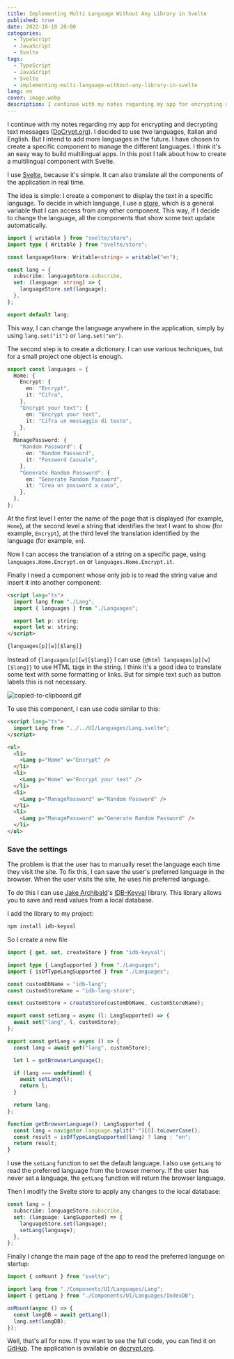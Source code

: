 ```yaml
---
title: Implementing Multi Language Without Any Library in Svelte
published: true
date: 2022-10-18 20:00
categories:
  - TypeScript
  - JavaScript
  - Svelte
tags:
  - TypeScript
  - JavaScript
  - Svelte
  - implementing-multi-language-without-any-library-in-svelte
lang: en
cover: image.webp
description: I continue with my notes regarding my app for encrypting and decrypting text messages (DoCrypt.org). I decided to use two languages, Italian and English. But I intend to add more languages in the future. I have chosen to create a specific component to manage the different languages. I think it's an easy way to build multilingual apps. In this post I talk about how to create a multilingual component with Svelte.
---
```


I continue with my notes regarding my app for encrypting and decrypting text messages ([DoCrypt.org](https://docrypt.org/)). I decided to use two languages, Italian and English. But I intend to add more languages in the future. I have chosen to create a specific component to manage the different languages. I think it's an easy way to build multilingual apps. In this post I talk about how to create a multilingual component with Svelte.

I use [Svelte](https://svelte.dev/), because it's simple. It can also translate all the components of the application in real time.

The idea is simple: I create a component to display the text in a specific language. To decide in which language, I use a [store](https://svelte.dev/docs#run-time-svelte-store), which is a general variable that I can access from any other component. This way, if I decide to change the language, all the components that show some text update automatically.

```ts
import { writable } from "svelte/store";
import type { Writable } from "svelte/store";

const languageStore: Writable<string> = writable("en");

const lang = {
  subscribe: languageStore.subscribe,
  set: (language: string) => {
    languageStore.set(language);
  },
};

export default lang;
```

This way, I can change the language anywhere in the application, simply by using `lang.set("it")` or `lang.set("en")`.

The second step is to create a dictionary. I can use various techniques, but for a small project one object is enough.

```ts
export const languages = {
  Home: {
    Encrypt: {
      en: "Encrypt",
      it: "Cifra",
    },
    "Encrypt your text": {
      en: "Encrypt your text",
      it: "Cifra un messaggio di testo",
    },
  },
  ManagePassword: {
    "Random Password": {
      en: "Random Password",
      it: "Password Casuale",
    },
    "Generate Random Password": {
      en: "Generate Random Password",
      it: "Crea un password a caso",
    },
  },
};
```

At the first level I enter the name of the page that is displayed (for example, `Home`), at the second level a string that identifies the text I want to show (for example, `Encrypt`), at the third level the translation identified by the language (for example, `en`).

Now I can access the translation of a string on a specific page, using `languages.Home.Encrypt.en` or `languages.Home.Encrypt.it`.

Finally I need a component whose only job is to read the string value and insert it into another component:

```html
<script lang="ts">
  import lang from "./Lang";
  import { languages } from "./Languages";

  export let p: string;
  export let w: string;
</script>

{languages[p][w][$lang]}
```

Instead of `{languages[p][w][$lang]}` I can use `{@html languages[p][w][$lang]}` to use HTML tags in the string. I think it's a good idea to translate some text with some formatting or links. But for simple text such as button labels this is not necessary.

![copied-to-clipboard.gif](./change-lang.gif)

To use this component, I can use code similar to this:

```html
<script lang="ts">
  import Lang from "../../UI/Languages/Lang.svelte";
</script>

<ul>
  <li>
    <Lang p="Home" w="Encrypt" />
  </li>
  <li>
    <Lang p="Home" w="Encrypt your text" />
  </li>
  <li>
    <Lang p="ManagePassword" w="Random Password" />
  </li>
  <li>
    <Lang p="ManagePassword" w="Generate Random Password" />
  </li>
</ul>
```

### Save the settings

The problem is that the user has to manually reset the language each time they visit the site. To fix this, I can save the user's preferred language in the browser. When the user visits the site, he uses his preferred language.

To do this I can use [Jake Archibald](https://github.com/jakearchibald)'s [IDB-Keyval](https://www.npmjs.com/package/idb-keyval) library. This library allows you to save and read values from a local database.

I add the library to my project:

```bash
npm install idb-keyval
```

So I create a new file

```ts
import { get, set, createStore } from "idb-keyval";

import type { LangSupported } from "./Languages";
import { isOfTypeLangSupported } from "./Languages";

const customDbName = "idb-lang";
const customStoreName = "idb-lang-store";

const customStore = createStore(customDbName, customStoreName);

export const setLang = async (l: LangSupported) => {
  await set("lang", l, customStore);
};

export const getLang = async () => {
  const lang = await get("lang", customStore);

  let l = getBrowserLanguage();

  if (lang === undefined) {
    await setLang(l);
    return l;
  }

  return lang;
};

function getBrowserLanguage(): LangSupported {
  const lang = navigator.language.split("-")[0].toLowerCase();
  const result = isOfTypeLangSupported(lang) ? lang : "en";
  return result;
}
```

I use the `setLang` function to set the default language. I also use `getLang` to read the preferred language from the browser memory. If the user has never set a language, the `getLang` function will return the browser language.

Then I modify the Svelte store to apply any changes to the local database:

```ts
const lang = {
  subscribe: languageStore.subscribe,
  set: (language: LangSupported) => {
    languageStore.set(language);
    setLang(language);
  },
};
```

Finally I change the main page of the app to read the preferred language on startup:

```ts
import { onMount } from "svelte";

import lang from "./Components/UI/Languages/Lang";
import { getLang } from "./Components/UI/Languages/IndexDB";

onMount(async () => {
  const langDB = await getLang();
  lang.set(langDB);
});
```

Well, that's all for now. If you want to see the full code, you can find it on [GitHub](https://github.com/el3um4s/docrypt). The application is available on [docrypt.org](https://docrypt.org/).
